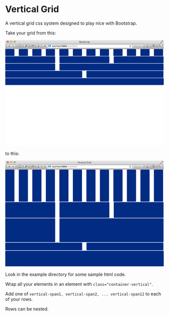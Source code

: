 Vertical Grid
=============

A vertical grid css system designed to play nice with Bootstrap.

Take your grid from this:

![Default Bootstrap grid](example/images/Bootstrap.png "Default Bootstrap grid")

to this:

![Vertical Grid grid](example/images/Vertical_Grid.png "Vertical Grid grid")

Look in the example directory for some sample html code.

Wrap all your elements in an element with `class="container-vertical"`.

Add one of `vertical-span1, vertical-span2, ... vertical-span12` to each of your rows.

Rows can be nested.
